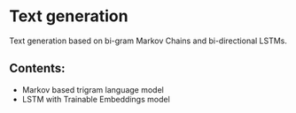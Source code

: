 # Text generation
Text generation based on bi-gram Markov Chains and bi-directional LSTMs.

## Contents:
* Markov based trigram language model
* LSTM with Trainable Embeddings model
